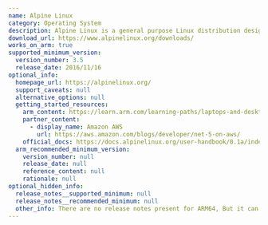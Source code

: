 ```yaml
---
name: Alpine Linux
category: Operating System
description: Alpine Linux is a general purpose Linux distribution designed for power users. It focuses on simplicity, security, and resource efficiency.
download_url: https://www.alpinelinux.org/downloads/
works_on_arm: true
supported_minimum_version:
  version_number: 3.5
  release_date: 2016/11/16
optional_info:
  homepage_url: https://alpinelinux.org/
  support_caveats: null
  alternative_options: null
  getting_started_resources:
    arm_content: https://learn.arm.com/learning-paths/laptops-and-desktops/wsl2/import/
    partner_content:
      - display_name: Amazon AWS
        url: https://aws.amazon.com/blogs/developer/net-5-on-aws/
    official_docs: https://docs.alpinelinux.org/user-handbook/0.1a/index.html
  arm_recommended_minimum_version:
    version_number: null
    release_date: null
    reference_content: null
    rationale: null
optional_hidden_info:
  release_notes__supported_minimum: null
  release_notes__recommended_minimum: null
  other_info: There are no release notes present for ARM64, But it can be seen in release archives that v3.5 has the first ARM64 support.
---
```

